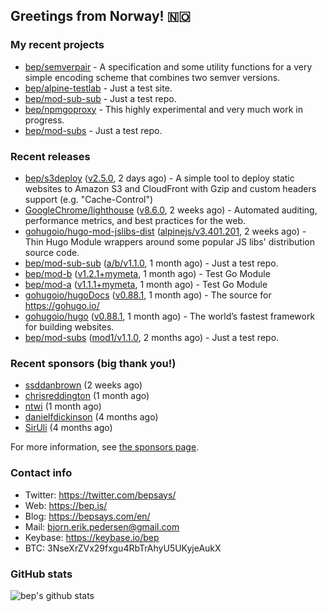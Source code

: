 ## Greetings from Norway! 🇳🇴

### My recent projects

- [bep/semverpair](https://github.com/bep/semverpair) - A specification and some utility functions for a very simple encoding scheme that combines two semver versions.
- [bep/alpine-testlab](https://github.com/bep/alpine-testlab) - Just a test site.
- [bep/mod-sub-sub](https://github.com/bep/mod-sub-sub) - Just a test repo.
- [bep/npmgoproxy](https://github.com/bep/npmgoproxy) - This highly experimental and very much work in progress.
- [bep/mod-subs](https://github.com/bep/mod-subs) - Just a test repo.

### Recent releases
- [bep/s3deploy](https://github.com/bep/s3deploy) ([v2.5.0](https://github.com/bep/s3deploy/releases/tag/v2.5.0), 2 days ago) - A simple tool to deploy static websites to Amazon S3 and CloudFront with Gzip and custom headers support (e.g. &#34;Cache-Control&#34;)
- [GoogleChrome/lighthouse](https://github.com/GoogleChrome/lighthouse) ([v8.6.0](https://github.com/GoogleChrome/lighthouse/releases/tag/v8.6.0), 2 weeks ago) - Automated auditing, performance metrics, and best practices for the web.
- [gohugoio/hugo-mod-jslibs-dist](https://github.com/gohugoio/hugo-mod-jslibs-dist) ([alpinejs/v3.401.201](https://github.com/gohugoio/hugo-mod-jslibs-dist/releases/tag/alpinejs%2Fv3.401.201), 2 weeks ago) - Thin Hugo Module wrappers around some popular JS libs&#39; distribution source code.
- [bep/mod-sub-sub](https://github.com/bep/mod-sub-sub) ([a/b/v1.1.0](https://github.com/bep/mod-sub-sub/releases/tag/a%2Fb%2Fv1.1.0), 1 month ago) - Just a test repo.
- [bep/mod-b](https://github.com/bep/mod-b) ([v1.2.1&#43;mymeta](https://github.com/bep/mod-b/releases/tag/v1.2.1%2Bmymeta), 1 month ago) - Test Go Module
- [bep/mod-a](https://github.com/bep/mod-a) ([v1.1.1&#43;mymeta](https://github.com/bep/mod-a/releases/tag/v1.1.1%2Bmymeta), 1 month ago) - Test Go Module
- [gohugoio/hugoDocs](https://github.com/gohugoio/hugoDocs) ([v0.88.1](https://github.com/gohugoio/hugoDocs/releases/tag/v0.88.1), 1 month ago) - The source for https://gohugo.io/
- [gohugoio/hugo](https://github.com/gohugoio/hugo) ([v0.88.1](https://github.com/gohugoio/hugo/releases/tag/v0.88.1), 1 month ago) - The world’s fastest framework for building websites.
- [bep/mod-subs](https://github.com/bep/mod-subs) ([mod1/v1.1.0](https://github.com/bep/mod-subs/releases/tag/mod1%2Fv1.1.0), 2 months ago) - Just a test repo.


### Recent sponsors (big thank you!)

- [ssddanbrown](https://github.com/ssddanbrown) (2 weeks ago)
- [chrisreddington](https://github.com/chrisreddington) (1 month ago)
- [ntwi](https://github.com/ntwi) (1 month ago)
- [danielfdickinson](https://github.com/danielfdickinson) (4 months ago)
- [SirUli](https://github.com/SirUli) (4 months ago)

For more information, see [the sponsors page](https://github.com/sponsors/bep/).

### Contact info
- Twitter: https://twitter.com/bepsays/
- Web: https://bep.is/
- Blog: https://bepsays.com/en/
- Mail: bjorn.erik.pedersen@gmail.com
- Keybase: https://keybase.io/bep
- BTC: 3NseXrZVx29fxgu4RbTrAhyU5UKyjeAukX


### GitHub stats
![bep's github stats](https://github-readme-stats.vercel.app/api?username=bep&count_private=true&hide_title=true)


